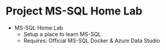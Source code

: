 # Project MS-SQL Home Lab  
* MS-SQL Home Lab
  * Setup a place to learn MS-SQL
  * Requires: Official MS-SQL Docker & Azure Data Studio  
  
